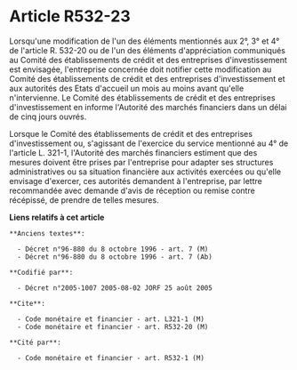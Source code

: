 # Article R532-23

Lorsqu'une modification de l'un des éléments mentionnés aux 2°, 3° et 4° de l'article R. 532-20 ou de l'un des éléments
d'appréciation communiqués au Comité des établissements de crédit et des entreprises d'investissement est envisagée,
l'entreprise concernée doit notifier cette modification au Comité des établissements de crédit et des entreprises
d'investissement et aux autorités des Etats d'accueil un mois au moins avant qu'elle n'intervienne. Le Comité des
établissements de crédit et des entreprises d'investissement en informe l'Autorité des marchés financiers dans un délai de
cinq jours ouvrés.

Lorsque le Comité des établissements de crédit et des entreprises d'investissement ou, s'agissant de l'exercice du service
mentionné au 4° de l'article L. 321-1, l'Autorité des marchés financiers estiment que des mesures doivent être prises par
l'entreprise pour adapter ses structures administratives ou sa situation financière aux activités exercées ou qu'elle
envisage d'exercer, ces autorités demandent à l'entreprise, par lettre recommandée avec demande d'avis de réception ou remise
contre récépissé, de prendre de telles mesures.

**Liens relatifs à cet article**

	**Anciens textes**:

	  - Décret n°96-880 du 8 octobre 1996 - art. 7 (M)
	  - Décret n°96-880 du 8 octobre 1996 - art. 7 (Ab)

	**Codifié par**:

	  - Décret n°2005-1007 2005-08-02 JORF 25 août 2005

	**Cite**:

	  - Code monétaire et financier - art. L321-1 (M)
	  - Code monétaire et financier - art. R532-20 (M)

	**Cité par**:

	  - Code monétaire et financier - art. R532-1 (M)
